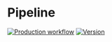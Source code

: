 # Pipeline

[![Production workflow](https://github.com/neuro-ai-dev/pipeline/actions/workflows/prod-wf.yml/badge.svg?branch=main)](https://github.com/neuro-ai-dev/pipeline/actions/workflows/prod-wf.yml)
[![Version](https://img.shields.io/pypi/v/poetry-dynamic-versioning)](https://pypi.org/project/pipeline-ai)
